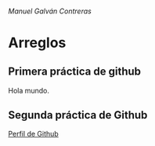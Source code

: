###### Manuel Galván Contreras
# Arreglos

## Primera práctica de github

Hola mundo.
## Segunda práctica de Github
[Perfil de Github](https://github.com/ManuelGalvanContreras)
